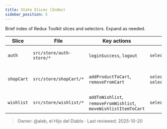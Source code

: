 ```yaml
---
title: State Slices (Index)
sidebar_position: 5
---
```


Brief index of Redux Toolkit slices and selectors. Expand as needed.

| Slice | File | Key actions | Selectors | Notes |
|---|---|---|---|---|
| `auth` | `src/store/auth-store/*` | `loginSuccess`, `logout` | `selectAuthUser` | Holds user + roles |
| `shopCart` | `src/store/shopCart/*` | `addProductToCart`, `removeFromCart` | `selectCartItems`, `selectCartTotal` | Total derived from items |
| `wishlist` | `src/store/wishlist/*` | `addToWishlist`, `removeFromWishlist`, `moveWishlistItemToCart` | `selectWishlistProducts` | Cross-action to cart |



> Owner: @aleb, el Hijo del Diablo · Last reviewed: 2025-10-20
